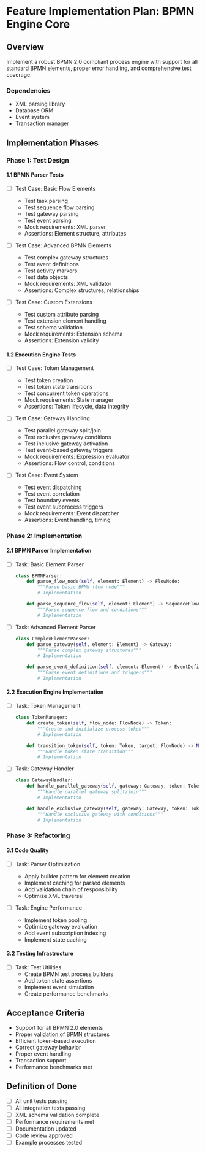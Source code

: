 # Feature Implementation Plan: BPMN Engine Core

## Overview
Implement a robust BPMN 2.0 compliant process engine with support for all standard BPMN elements, proper error handling, and comprehensive test coverage.

### Dependencies
- XML parsing library
- Database ORM
- Event system
- Transaction manager

## Implementation Phases

### Phase 1: Test Design

#### 1.1 BPMN Parser Tests
- [ ] Test Case: Basic Flow Elements
  - Test task parsing
  - Test sequence flow parsing
  - Test gateway parsing
  - Test event parsing
  - Mock requirements: XML parser
  - Assertions: Element structure, attributes

- [ ] Test Case: Advanced BPMN Elements
  - Test complex gateway structures
  - Test event definitions
  - Test activity markers
  - Test data objects
  - Mock requirements: XML validator
  - Assertions: Complex structures, relationships

- [ ] Test Case: Custom Extensions
  - Test custom attribute parsing
  - Test extension element handling
  - Test schema validation
  - Mock requirements: Extension schema
  - Assertions: Extension validity

#### 1.2 Execution Engine Tests
- [ ] Test Case: Token Management
  - Test token creation
  - Test token state transitions
  - Test concurrent token operations
  - Mock requirements: State manager
  - Assertions: Token lifecycle, data integrity

- [ ] Test Case: Gateway Handling
  - Test parallel gateway split/join
  - Test exclusive gateway conditions
  - Test inclusive gateway activation
  - Test event-based gateway triggers
  - Mock requirements: Expression evaluator
  - Assertions: Flow control, conditions

- [ ] Test Case: Event System
  - Test event dispatching
  - Test event correlation
  - Test boundary events
  - Test event subprocess triggers
  - Mock requirements: Event dispatcher
  - Assertions: Event handling, timing

### Phase 2: Implementation

#### 2.1 BPMN Parser Implementation
- [ ] Task: Basic Element Parser
  ```python
  class BPMNParser:
      def parse_flow_node(self, element: Element) -> FlowNode:
          """Parse basic BPMN flow node"""
          # Implementation

      def parse_sequence_flow(self, element: Element) -> SequenceFlow:
          """Parse sequence flow and conditions"""
          # Implementation
  ```

- [ ] Task: Advanced Element Parser
  ```python
  class ComplexElementParser:
      def parse_gateway(self, element: Element) -> Gateway:
          """Parse complex gateway structures"""
          # Implementation

      def parse_event_definition(self, element: Element) -> EventDefinition:
          """Parse event definitions and triggers"""
          # Implementation
  ```

#### 2.2 Execution Engine Implementation
- [ ] Task: Token Management
  ```python
  class TokenManager:
      def create_token(self, flow_node: FlowNode) -> Token:
          """Create and initialize process token"""
          # Implementation

      def transition_token(self, token: Token, target: FlowNode) -> None:
          """Handle token state transition"""
          # Implementation
  ```

- [ ] Task: Gateway Handler
  ```python
  class GatewayHandler:
      def handle_parallel_gateway(self, gateway: Gateway, token: Token) -> List[Token]:
          """Handle parallel gateway split/join"""
          # Implementation

      def handle_exclusive_gateway(self, gateway: Gateway, token: Token) -> Token:
          """Handle exclusive gateway with conditions"""
          # Implementation
  ```

### Phase 3: Refactoring

#### 3.1 Code Quality
- [ ] Task: Parser Optimization
  - Apply builder pattern for element creation
  - Implement caching for parsed elements
  - Add validation chain of responsibility
  - Optimize XML traversal

- [ ] Task: Engine Performance
  - Implement token pooling
  - Optimize gateway evaluation
  - Add event subscription indexing
  - Implement state caching

#### 3.2 Testing Infrastructure
- [ ] Task: Test Utilities
  - Create BPMN test process builders
  - Add token state assertions
  - Implement event simulation
  - Create performance benchmarks

## Acceptance Criteria
- Support for all BPMN 2.0 elements
- Proper validation of BPMN structures
- Efficient token-based execution
- Correct gateway behavior
- Proper event handling
- Transaction support
- Performance benchmarks met

## Definition of Done
- [ ] All unit tests passing
- [ ] All integration tests passing
- [ ] XML schema validation complete
- [ ] Performance requirements met
- [ ] Documentation updated
- [ ] Code review approved
- [ ] Example processes tested
